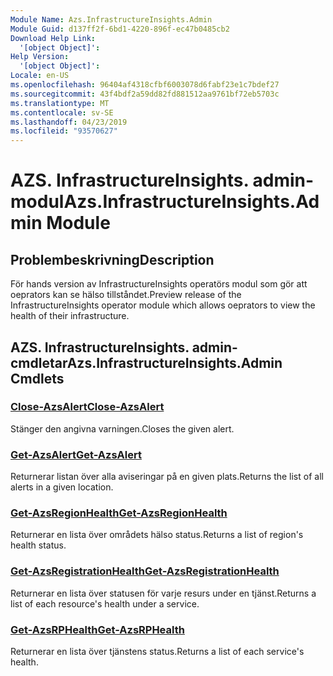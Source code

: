 ```yaml
---
Module Name: Azs.InfrastructureInsights.Admin
Module Guid: d137ff2f-6bd1-4220-896f-ec47b0485cb2
Download Help Link:
  '[object Object]': 
Help Version:
  '[object Object]': 
Locale: en-US
ms.openlocfilehash: 96404af4318cfbf6003078d6fabf23e1c7bdef27
ms.sourcegitcommit: 43f4bdf2a59dd82fd881512aa9761bf72eb5703c
ms.translationtype: MT
ms.contentlocale: sv-SE
ms.lasthandoff: 04/23/2019
ms.locfileid: "93570627"
---
```

# <span data-ttu-id="63636-101">AZS. InfrastructureInsights. admin-modul</span><span class="sxs-lookup"><span data-stu-id="63636-101">Azs.InfrastructureInsights.Admin Module</span></span>
## <span data-ttu-id="63636-102">Problembeskrivning</span><span class="sxs-lookup"><span data-stu-id="63636-102">Description</span></span>
<span data-ttu-id="63636-103">För hands version av InfrastructureInsights operatörs modul som gör att oeprators kan se hälso tillståndet.</span><span class="sxs-lookup"><span data-stu-id="63636-103">Preview release of the InfrastructureInsights operator module which allows oeprators to view the health of their infrastructure.</span></span>

## <span data-ttu-id="63636-104">AZS. InfrastructureInsights. admin-cmdletar</span><span class="sxs-lookup"><span data-stu-id="63636-104">Azs.InfrastructureInsights.Admin Cmdlets</span></span>
### [<span data-ttu-id="63636-105">Close-AzsAlert</span><span class="sxs-lookup"><span data-stu-id="63636-105">Close-AzsAlert</span></span>](Close-AzsAlert.md)
<span data-ttu-id="63636-106">Stänger den angivna varningen.</span><span class="sxs-lookup"><span data-stu-id="63636-106">Closes the given alert.</span></span>

### [<span data-ttu-id="63636-107">Get-AzsAlert</span><span class="sxs-lookup"><span data-stu-id="63636-107">Get-AzsAlert</span></span>](Get-AzsAlert.md)
<span data-ttu-id="63636-108">Returnerar listan över alla aviseringar på en given plats.</span><span class="sxs-lookup"><span data-stu-id="63636-108">Returns the list of all alerts in a given location.</span></span>

### [<span data-ttu-id="63636-109">Get-AzsRegionHealth</span><span class="sxs-lookup"><span data-stu-id="63636-109">Get-AzsRegionHealth</span></span>](Get-AzsRegionHealth.md)
<span data-ttu-id="63636-110">Returnerar en lista över områdets hälso status.</span><span class="sxs-lookup"><span data-stu-id="63636-110">Returns a list of region's health status.</span></span>

### [<span data-ttu-id="63636-111">Get-AzsRegistrationHealth</span><span class="sxs-lookup"><span data-stu-id="63636-111">Get-AzsRegistrationHealth</span></span>](Get-AzsRegistrationHealth.md)
<span data-ttu-id="63636-112">Returnerar en lista över statusen för varje resurs under en tjänst.</span><span class="sxs-lookup"><span data-stu-id="63636-112">Returns a list of each resource's health under a service.</span></span>

### [<span data-ttu-id="63636-113">Get-AzsRPHealth</span><span class="sxs-lookup"><span data-stu-id="63636-113">Get-AzsRPHealth</span></span>](Get-AzsRPHealth.md)
<span data-ttu-id="63636-114">Returnerar en lista över tjänstens status.</span><span class="sxs-lookup"><span data-stu-id="63636-114">Returns a list of each service's health.</span></span>

